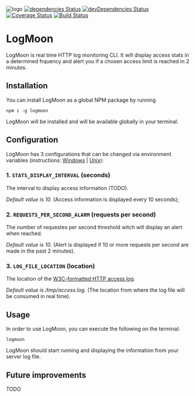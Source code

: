 ![logo](https://vectr.com/russoedu/eyLOsitfC.svg?width=640&height=640&select=eyLOsitfCpage0)
[![dependencies Status](https://david-dm.org/russoedu/logmoon/status.svg)](https://david-dm.org/russoedu/logmoon)
[![devDependencies Status](https://david-dm.org/russoedu/logmoon/dev-status.svg)](https://david-dm.org/russoedu/logmoon?type=dev)
[![Coverage Status](https://coveralls.io/repos/github/russoedu/logmoon/badge.svg?branch=master)](https://coveralls.io/github/russoedu/logmoon?branch=master)
[![Build Status](https://travis-ci.org/russoedu/logmoon.svg?branch=master)](https://travis-ci.org/russoedu/logmoon)

# LogMoon
LogMoon is real time HTTP log monitoring CLI. It will display access stats in a determined frquency and alert you if a chosen access limit is reached in 2 minutes.

## Installation

You can install LogMoon as a global NPM package by running
```
npm i -g logmoon
```

LogMoon will be installed and will be available globally in your terminal.

## Configuration

LogMoon has 3 configurations that can be changed via environment variables (instructions: [Windows](https://docs.oracle.com/en/database/oracle/r-enterprise/1.5.1/oread/creating-and-modifying-environment-variables-on-windows.html#GUID-DD6F9982-60D5-48F6-8270-A27EC53807D0) | [Unix](https://www.cyberciti.biz/faq/set-environment-variable-unix/)):

### 1. ```STATS_DISPLAY_INTERVAL``` (seconds)

The interval to display access information (TODO).

*Default value is 10.* (Access information is displayed every 10 seconds);

### 2. ```REQUESTS_PER_SECOND_ALARM``` (requests per second)

The number of requestes per second threshold witch will display an alert when reached.

*Default value is 10.* (Alert is displayed if 10 or more requests per second are made in the past 2 minutes).

### 3. ```LOG_FILE_LOCATION``` (location)

The location of the [W3C-formatted HTTP access log](https://www.w3.org/Daemon/User/Config/Logging.html).

*Default value is /tmp/access.log.* (The location from where the log file will be consumed in real time).

## Usage

In order to use LogMoon, you can execute the following on the terminal:

```
logmoon
```

LogMoon should start running and displaying the information from your server log file.

## Future improvements

TODO
